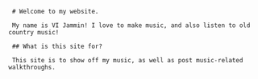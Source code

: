      # Welcome to my website.

     My name is VI Jammin! I love to make music, and also listen to old country music!

     ## What is this site for?

     This site is to show off my music, as well as post music-related walkthroughs.